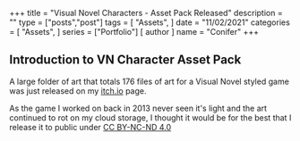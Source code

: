 +++
title = "Visual Novel Characters - Asset Pack Released"
description = ""
type = ["posts","post"]
tags = [
    "Assets",
]
date = "11/02/2021"
categories = [
    "Assets",
]
series = ["Portfolio"]
[ author ]
  name = "Conifer"
+++

## Introduction to VN Character Asset Pack

A large folder of art that totals 176 files of art for a Visual Novel styled game was just released on my [itch.io](https://conifer-dev.itch.io/visual-novel-characters-asset-pack) page.

As the game I worked on back in 2013 never seen it's light and the art continued to rot on my cloud storage, I thought it would be for the best that I release it to public under [CC BY-NC-ND 4.0](https://creativecommons.org/licenses/by-nc-nd/4.0/)

[go]: https://golang.org/
[gohtmltemplate]: https://golang.org/pkg/html/template/
